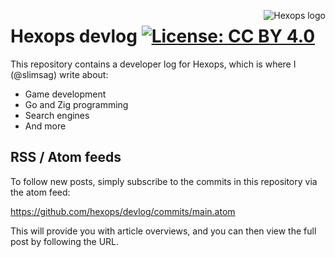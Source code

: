 <a href="https://hexops.com"><img align="right" alt="Hexops logo" src="https://raw.githubusercontent.com/hexops/media/master/readme.svg"></img></a>

# Hexops devlog [![License: CC BY 4.0](https://img.shields.io/badge/License-CC%20BY%204.0-lightgrey.svg)](https://creativecommons.org/licenses/by/4.0/)

This repository contains a developer log for Hexops, which is where I (@slimsag) write about:

* Game development
* Go and Zig programming
* Search engines
* And more

## RSS / Atom feeds

To follow new posts, simply subscribe to the commits in this repository via the atom feed:

https://github.com/hexops/devlog/commits/main.atom

This will provide you with article overviews, and you can then view the full post by following the URL.
